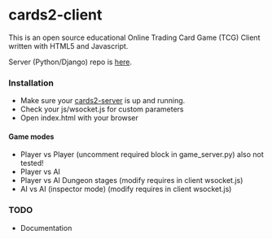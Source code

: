 # cards2-client
This is an open source educational Online Trading Card Game (TCG) Client written with HTML5 and Javascript.

Server (Python/Django) repo is [here](https://github.com/zorlu/cards2-server).

### Installation
* Make sure your [cards2-server](https://github.com/zorlu/cards2-server) is up and running.
* Check your js/wsocket.js for custom parameters
* Open index.html with your browser

#### Game modes

* Player vs Player (uncomment required block in game_server.py) also not tested!
* Player vs AI
* Player vs AI Dungeon stages (modify requires in client wsocket.js)
* AI vs AI (inspector mode) (modify requires in client wsocket.js)


### TODO 
* Documentation
